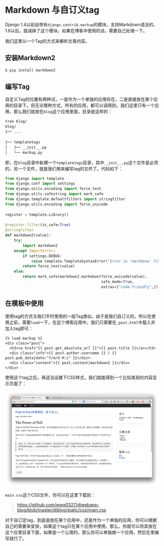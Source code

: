 Markdown 与自订义tag
====

Django 1.4以前自带有`django.contrib.markup`的模块，支持Markdown语法的，1.6以后，就减掉了这个模块，如果在博客中使用的话，需要自己处理一下。

我们这里以一个Tag的方式来解析文章内容。

## 安装Markdown2

```bash
$ pip install markdown2
```

## 编写Tag
自定义Tag的位置有两种试，一是作为一个单独的应用存在，二是直接放在某个应用的目录下。但无论哪种方式，所有的应用，都可以调用到。我们这里只有一个应用，那么我们就放在`blog`这个应用里面，目录是这样的：

```bash
tree blog/
blog/
├── ...

├── templatetags
│   ├── __init__.py
│   └── markup.py
```

即，在`blog`目录中新建一个`templatetags`目录，其中`__init__.py`这个文件是必须的，另一个文件，就是我们用来编写tag的文件了。代码如下：

```python
from django import template
from django.conf import settings
from django.utils.encoding import force_text
from django.utils.safestring import mark_safe
from django.template.defaultfilters import stringfilter
from django.utils.encoding import force_unicode

register = template.Library()

@register.filter(is_safe=True)
@stringfilter
def markdown2(value):
    try:
        import markdown2
    except ImportError:
        if settings.DEBUG:
            raise template.TemplateSyntaxError("Error in 'markdonw' filter: The Python markdown2 library isn't install.")
        return force_text(value)
    else:
        return mark_safe(markdown2.markdown(force_unicode(value),
                                            safe_mode=True,
                                            extras=["code-friendly",]))
```

## 在模板中使用

使用tag的方式与我们平时使用的一般Tag类似，由于是我们自订义的，所以在使用之前，需要`load`一下，在这个博客应用中，我们只需要在`_post.html`中载入并加入tag即可：

```
{% load markup %}
<div class="post">
  <h3><a href="{{ post.get_absolute_url }}">{{ post.title }}</a></h3>
  <div class="info">{{ post.author.username }} / {{ post.pub_data|date:"Y/m/d H:i" }}</div>
  <div class="content">{{ post.content|markdown2 }}</div>
</div>
```

使用这个tag之后，再适当设置下CSS样式，我们就能得到一个比较美观的内容显示页面了：

![](../imgs/4.png)

`main.css`这个CSS文件，你可以在这里下载到：

> <https://github.com/wwq0327/djwebapp-blog/blob/master/djblog/static/css/main.css>

对于自订定tag，到底是放在某个应用中，还是作为一个单独的应用，你可以根据自己的需要来安排，如果这个tag只在某个应用中使用，那么，你就可以将其放在这个应里目录下面，如果是一个公用的，那么你可以单独做一个应用，然后在里编写就行了。
